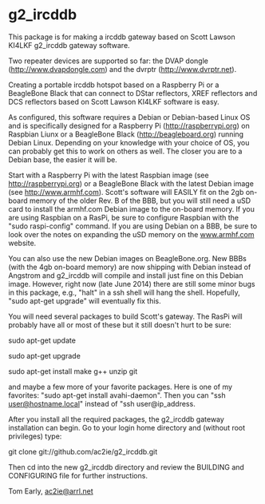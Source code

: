 g2_ircddb
=========

This package is for making a ircddb gateway based on Scott Lawson KI4LKF g2_ircddb gateway software.

Two repeater devices are supported so far: the DVAP dongle (http://www.dvapdongle.com) and the dvrptr (http://www.dvrptr.net).

Creating a portable ircddb hotspot based on a Raspberry Pi or a BeagleBone Black that can connect to DStar reflectors, XREF reflectors and DCS reflectors based on Scott Lawson KI4LKF software is easy.

As configured, this software requires a Debian or Debian-based Linux OS and is specifically designed for a Raspberry Pi (http://raspberrypi.org) on Raspbian Liunx or a BeagleBone Black (http://beagleboard.org) running Debian Linux. Depending on your knowledge with your choice of OS, you can probably get this to work on others as well. The closer you are to a Debian base, the easier it will be.

Start with a Raspberry Pi with the latest Raspbian image (see http://raspberrypi.org) or a BeagleBone Black with the latest Debian image (see http://www.armhf.com). Scott's software will EASILY fit on the 2gb on-board memory of the older Rev. B of the BBB, but you will still need a uSD card to install the armhf.com Debian image to the on-board memory. If you are using Raspbian on a RasPi, be sure to configure Raspbian with the "sudo raspi-config" command. If you are using Debian on a BBB, be sure to look over the notes on expanding the uSD memory on the www.armhf.com website.

You can also use the new Debian images on BeagleBone.org. New BBBs (with the 4gb on-board memory) are now shipping with Debian instead of Angstrom and g2_ircddb will compile and install just fine on this Debian image. However, right now (late June 2014) there are still some minor bugs in this package, e.g., "halt" in a ssh shell will hang the shell. Hopefully, "sudo apt-get upgrade" will eventually fix this.

You will need several packages to build Scott's gateway. The RasPi will probably have all or most of these but it still doesn't hurt to be sure:

sudo apt-get update

sudo apt-get upgrade

sudo apt-get install make g++ unzip git

and maybe a few more of your favorite packages. Here is one of my favorites: "sudo apt-get install avahi-daemon". Then you can "ssh user@hostname.local" instead of "ssh user@ip_address.

After you install all the required packages, the g2_ircddb gateway installation can begin. Go to your login home directory and (without root privileges) type:

git clone git://github.com/ac2ie/g2_ircddb.git

Then cd into the new g2_ircddb directory and review the BUILDING and CONFIGURING file for further instructions.

Tom Early, ac2ie@arrl.net
